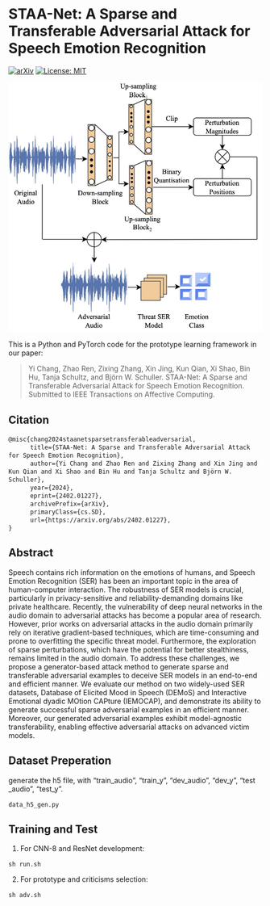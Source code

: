 # STAA-Net: A Sparse and Transferable Adversarial Attack for Speech Emotion Recognition
[![arXiv](https://img.shields.io/badge/arXiv-2203.16141-b31b1b.svg)](https://arxiv.org/abs/2402.01227)
[![License: MIT](https://img.shields.io/badge/License-MIT-yellow.svg)](https://opensource.org/licenses/MIT)

![](framework.jpg)

This is a Python and PyTorch code for the prototype learning framework in our paper: 

<!--[Prototype learning for interpretable respiratory sound analysis].-->

>Yi Chang, Zhao Ren, Zixing Zhang, Xin Jing, Kun Qian, Xi Shao, Bin Hu, Tanja Schultz, and Björn W. Schuller. STAA-Net: A Sparse and Transferable Adversarial Attack for Speech Emotion Recognition. Submitted to IEEE Transactions on Affective Computing.

## Citation

```
@misc{chang2024staanetsparsetransferableadversarial,
      title={STAA-Net: A Sparse and Transferable Adversarial Attack for Speech Emotion Recognition}, 
      author={Yi Chang and Zhao Ren and Zixing Zhang and Xin Jing and Kun Qian and Xi Shao and Bin Hu and Tanja Schultz and Björn W. Schuller},
      year={2024},
      eprint={2402.01227},
      archivePrefix={arXiv},
      primaryClass={cs.SD},
      url={https://arxiv.org/abs/2402.01227}, 
}
```

## Abstract

Speech contains rich information on the emotions of humans, and Speech Emotion Recognition (SER) has been an important topic in the area of human-computer interaction. The robustness of SER models is crucial, particularly in privacy-sensitive and reliability-demanding domains like private healthcare. Recently, the vulnerability of deep neural networks in the audio domain to adversarial attacks has become a popular area of research.
However, prior works on adversarial attacks in the audio domain primarily rely on iterative gradient-based techniques, which are time-consuming and prone to overfitting the specific threat model. Furthermore, the exploration of sparse perturbations, which have the potential for better stealthiness, remains limited in the audio domain. To address these challenges, we propose a generator-based attack method to generate sparse and transferable adversarial examples to deceive SER models in an end-to-end and efficient manner. We evaluate our method on two widely-used SER datasets, Database of Elicited Mood in Speech (DEMoS) and Interactive Emotional dyadic MOtion CAPture (IEMOCAP), and demonstrate its ability to generate successful sparse adversarial examples in an efficient manner.
Moreover, our generated adversarial examples exhibit model-agnostic transferability, enabling effective adversarial attacks on advanced victim models.

## Dataset Preperation
generate the h5 file, with “train_audio”, “train_y”, “dev_audio”, “dev_y”, “test _audio”, “test_y”. 

```
data_h5_gen.py
```

## Training and Test
1. For CNN-8 and ResNet development:
```
sh run.sh
```
2. For prototype and criticisms selection: 
```
sh adv.sh
```

